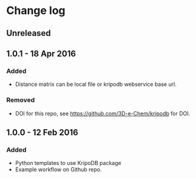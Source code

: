 # Change log

## Unreleased

## 1.0.1 - 18 Apr 2016

### Added

* Distance matrix can be local file or kripodb webservice base url.

### Removed

* DOI for this repo, see https://github.com/3D-e-Chem/kripodb for DOI.

## 1.0.0 - 12 Feb 2016

### Added

* Python templates to use KripoDB package
* Example workflow on Github repo.

